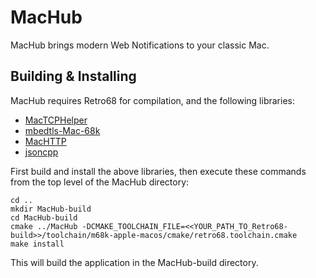 # MacHub
MacHub brings modern Web Notifications to your classic Mac.

## Building & Installing

MacHub requires Retro68 for compilation, and the following libraries:

* [MacTCPHelper](https://github.com/antscode/MacTCPHelper)
* [mbedtls-Mac-68k](https://github.com/antscode/mbedtls-Mac-68k)
* [MacHTTP](https://github.com/antscode/MacHTTP)
* [jsoncpp](https://github.com/open-source-parsers/jsoncpp)

First build and install the above libraries, then execute these commands from the top level of the MacHub directory:

    cd ..
    mkdir MacHub-build
    cd MacHub-build
    cmake ../MacHub -DCMAKE_TOOLCHAIN_FILE=<<YOUR_PATH_TO_Retro68-build>>/toolchain/m68k-apple-macos/cmake/retro68.toolchain.cmake
    make install

This will build the application in the MacHub-build directory.